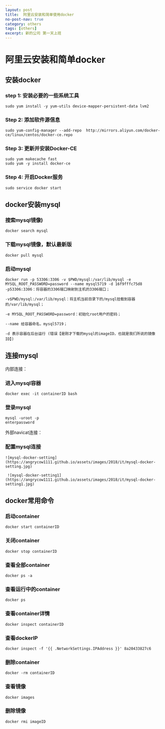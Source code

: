 ```yaml
---
layout: post
title:  阿里云安装和简单使用docker
no-post-nav: true
category: others
tags: [others]
excerpt: 新的公司 第一天上班
---
```


# 阿里云安装和简单docker
## 安装docker
### step 1: 安装必要的一些系统工具
    sudo yum install -y yum-utils device-mapper-persistent-data lvm2
### Step 2: 添加软件源信息
    sudo yum-config-manager --add-repo  http://mirrors.aliyun.com/docker-ce/linux/centos/docker-ce.repo
### Step 3: 更新并安装Docker-CE
    sudo yum makecache fast
    sudo yum -y install docker-ce
### Step 4: 开启Docker服务
    sudo service docker start

## docker安装mysql
###  搜索mysql镜像)
    docker search mysql
### 下载mysql镜像，默认最新版
    docker pull mysql 
### 启动mysql
    docker run -p 53306:3306 -v $PWD/mysql:/var/lib/mysql -e MYSQL_ROOT_PASSWORD=password --name mysql5719 -d 16f9fffc75d8
    -p53306:3306：将容器的3306端口映射到主机的3306端口；

    -v$PWD/mysql:/var/lib/mysql：将主机当前目录下的/mysql挂载到容器的/var/lib/mysql；

    -e MYSQL_ROOT_PASSWORD=password：初始化root用户的密码；

    --name 给容器命名，mysql5719；

    -d 表示容器在后台运行 (错误【是刚才下载的mysql的imageID，也就是我们所说的镜像ID】)
## 连接mysql
内部连接：   
### 进入mysql容器
    docker exec -it containerID bash
### 登录mysql
    mysql -uroot -p
    enterpassword
外部navicat连接：
### 配置mysql连接
    ![mysql-docker-setting](https://angrycow1111.github.io/assets/images/2018/it/mysql-docker-setting.jpg)
    
     ![mysql-docker-setting1](https://angrycow1111.github.io/assets/images/2018/it/mysql-docker-setting1.jpg)
## docker常用命令
### 启动container
    docker start containerID
### 关闭container
    docker stop containerID
### 查看全部container
    docker ps -a
### 查看运行中的container
    docker ps
### 查看container详情
    docker inspect containerID
### 查看dockerIP
    docker inspect -f '{{ .NetworkSettings.IPAddress }}' 8a20433827c6
### 删除container
    docker -rm containerID
### 查看镜像
    docker images
### 删除镜像
    docker rmi imageID

